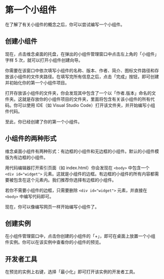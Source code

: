 # 第一个小组件

在了解了有关小组件的概念之后，你可以尝试编写一个小组件。

## 创建小组件

现在，点击维念桌面的托盘，在弹出的小组件管理窗口中点击左上角的「小组件」字样 5 次，就可以打开小组件创建向导。

你需要在该窗口中依次填写小组件的名称、版本、作者、简介、图标文件路径和存放该小组件的文件夹路径。在填写完所有信息之后，点击「完成」按钮，即可创建并初始化你的第一个小组件项目。

打开存放该小组件的文件夹，你会发现其中包含了一个以「作者.版本」命名的文件夹。这就是存放你的小组件项目的文件夹，里面将包含有关该小组件的所有代码。你可以使用 IDE（如 Visual Studio Code）打开该文件夹，并开始编写小组件代码。

至此，你已经创建了你的第一个小组件。

## 小组件的两种形式

维念桌面小组件有两种形式：有边框的小组件和无边框的小组件。默认的小组件模版为有边框的小组件。

用代码编辑器打开索引页面（如 index.html）你会发现在 `<body>` 中包含一个 `<div id="widget">` 元素。这就是小组件的边框。有边框的小组件的所有内容都需要被包含在这个元素内。我们推荐你选择有边框的小组件。

若你不需要小组件的边框，只需要删除 `<div id="widget">` 元素，并直接在 `<body>` 中编写代码即可。

现在，你可以像编写网页一样开始编写小组件了。

## 创建实例

在小组件管理窗口中，点击你创建的小组件的「+」，即可在桌面上放置一个小组件实例。你可以在该实例中查看你的小组件的预览。

## 开发者工具

在预览的实例上右键，选择「最小化」即可打开该实例的开发者工具。